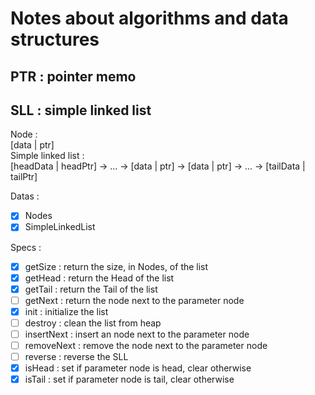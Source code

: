 # Notes about algorithms and data structures

## PTR : pointer memo

## SLL : simple linked list

Node : <br>
[data | ptr] <br>
Simple linked list : <br>
[headData | headPtr] -> ... -> [data | ptr] -> [data | ptr] -> ... -> [tailData | tailPtr]

Datas : <br>
- [X] Nodes
- [X] SimpleLinkedList

Specs : <br>
- [X] getSize : return the size, in Nodes, of the list
- [X] getHead : return the Head of the list
- [X] getTail : return the Tail of the list
- [ ] getNext : return the node next to the parameter node
- [X] init : initialize the list
- [ ] destroy : clean the list from heap
- [ ] insertNext : insert an node next to the parameter node
- [ ] removeNext : remove the node next to the parameter node
- [ ] reverse : reverse the SLL
- [X] isHead : set if parameter node is head, clear otherwise
- [X] isTail : set if parameter node is tail, clear otherwise